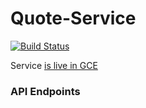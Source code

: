 # Quote-Service
[![Build Status](https://travis-ci.com/samair/Quote-Service.svg?branch=master)](https://travis-ci.com/samair/Quote-Service)

Service [is live in GCE]

### API Endpoints

[is live in GCE]: <http://api.samair.xyz/qoutes/ABC>
